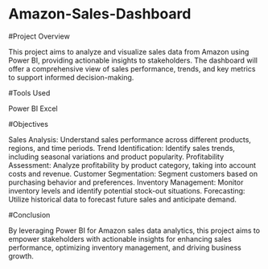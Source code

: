 # Amazon-Sales-Dashboard

#Project Overview

This project aims to analyze and visualize sales data from Amazon using Power BI, providing actionable insights to stakeholders. The dashboard will offer a comprehensive view of sales performance, trends, and key metrics to support informed decision-making.

#Tools Used

Power BI
Excel

#Objectives

Sales Analysis: Understand sales performance across different products, regions, and time periods.
Trend Identification: Identify sales trends, including seasonal variations and product popularity.
Profitability Assessment: Analyze profitability by product category, taking into account costs and revenue.
Customer Segmentation: Segment customers based on purchasing behavior and preferences.
Inventory Management: Monitor inventory levels and identify potential stock-out situations.
Forecasting: Utilize historical data to forecast future sales and anticipate demand.

#Conclusion

By leveraging Power BI for Amazon sales data analytics, this project aims to empower stakeholders with actionable insights for enhancing sales performance, optimizing inventory management, and driving business growth.
